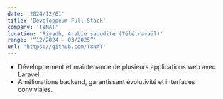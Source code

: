 ```yaml
---
date: '2024/12/01'
title: 'Développeur Full Stack'
company: 'T8NAT'
location: 'Riyadh, Arabie saoudite (Télétravail)'
range: '“12/2024 - 03/2025”'
url: 'https://github.com/T8NAT'
---
```


- Développement et maintenance de plusieurs applications web avec Laravel.
- Améliorations backend, garantissant évolutivité et interfaces conviviales.